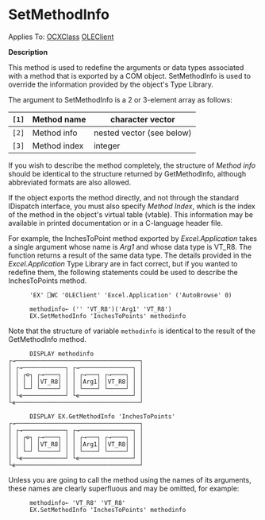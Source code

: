 



<h1 class="heading"><span class="name">SetMethodInfo</span></h1>

Applies To: [OCXClass](./ocxclass.md) [OLEClient](./oleclient.md)


**Description**


This method is used to redefine the arguments or data types associated with a method that is exported by a COM object. SetMethodInfo is used to override the information provided by the object's Type Library.



The argument to SetMethodInfo is a 2 or 3-element array as follows:


| `[1]` | Method name | character vector |
| --- | --- | ---  |
| `[2]` | Method info | nested vector (see below) |
| `[3]` | Method index | integer |



If you wish to describe the method completely, the structure of *Method info* should be identical to the structure returned by GetMethodInfo, although abbreviated formats are also allowed.


If the object exports the method directly, and not through the standard IDispatch interface, you must also specify *Method Index*, which is the index of the method in the object's virtual table (vtable). This information may be available in printed documentation or in a C-language header file.


For example, the InchesToPoint method exported by *Excel.Application* takes a single argument whose name is *Arg1* and whose data type is VT_R8. The function returns a result of the same data type. The details provided in the *Excel.Application* Type Library are in fact correct, but if you wanted to redefine them, the following statements could be used to describe the InchesToPoints method.
```apl
      'EX' ⎕WC 'OLEClient' 'Excel.Application' ('AutoBrowse' 0)

      methodinfo← ('' 'VT_R8')('Arg1' 'VT_R8')
      EX.SetMethodInfo 'InchesToPoints' methodinfo
```


Note that the structure of variable `methodinfo` is identical to the result of the GetMethodInfo method.
```apl
      DISPLAY methodinfo
┌→───────────────────────────────────┐
│ ┌→────────────┐ ┌→───────────────┐ │
│ │ ┌⊖┐ ┌→────┐ │ │ ┌→───┐ ┌→────┐ │ │
│ │ │ │ │VT_R8│ │ │ │Arg1│ │VT_R8│ │ │
│ │ └─┘ └─────┘ │ │ └────┘ └─────┘ │ │
│ └∊────────────┘ └∊───────────────┘ │
└∊───────────────────────────────────┘

      DISPLAY EX.GetMethodInfo 'InchesToPoints'
┌→───────────────────────────────────┐
│ ┌→────────────┐ ┌→───────────────┐ │
│ │ ┌⊖┐ ┌→────┐ │ │ ┌→───┐ ┌→────┐ │ │
│ │ │ │ │VT_R8│ │ │ │Arg1│ │VT_R8│ │ │
│ │ └─┘ └─────┘ │ │ └────┘ └─────┘ │ │
│ └∊────────────┘ └∊───────────────┘ │
└∊───────────────────────────────────┘
```



Unless you are going to call the method using the names of its arguments, these names are clearly superfluous and may be omitted, for example:
```apl
      methodinfo← 'VT_R8' 'VT_R8'
      EX.SetMethodInfo 'InchesToPoints' methodinfo 
```



